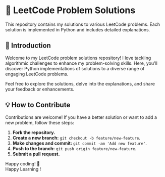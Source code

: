 # 🚀 LeetCode Problem Solutions
 
This repository contains my solutions to various LeetCode problems. Each solution is implemented in Python and includes detailed explanations.

 
## 🌟 Introduction
 
Welcome to my LeetCode problem solutions repository! I love tackling algorithmic challenges to enhance my problem-solving skills. Here, you'll discover Python implementations of solutions to a diverse range of engaging LeetCode problems.
 
Feel free to explore the solutions, delve into the explanations, and share your feedback or enhancements.
 
## 💡 How to Contribute
 
Contributions are welcome! If you have a better solution or want to add a new problem, follow these steps:
 
1. **Fork the repository.**
2. **Create a new branch:** `git checkout -b feature/new-feature`.
3. **Make changes and commit:** `git commit -am 'Add new feature'`.
4. **Push to the branch:** `git push origin feature/new-feature`.
5. **Submit a pull request.**
 
Happy coding! 🚀 
<br>
Happy Learning !
